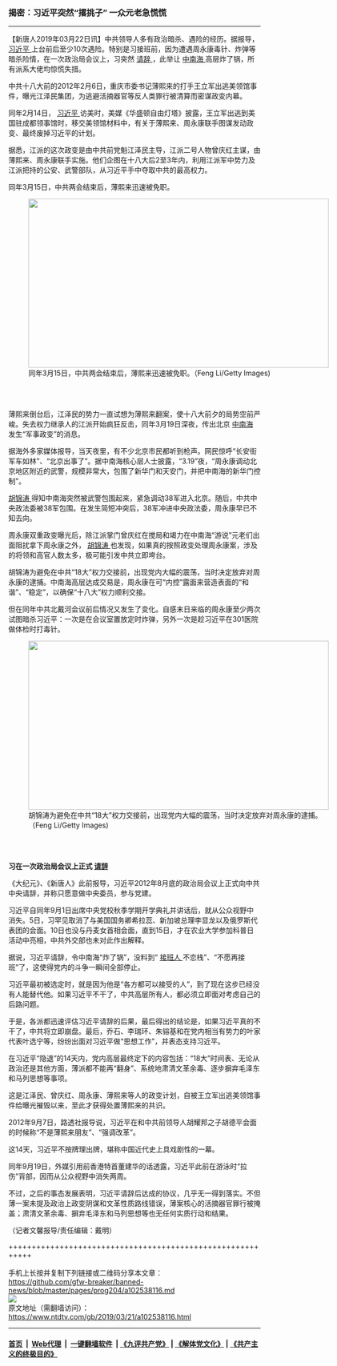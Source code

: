 ### 揭密：习近平突然“撂挑子” 一众元老急慌慌
------------------------

<div class="post_content" itemprop="articleBody">
 <p>
  【新唐人2019年03月22日讯】中共领导人多有政治暗杀、遇险的经历。据报导，
  <a href="https://www.ntdtv.com/gb/习近平.htm">
   习近平
  </a>
  上台前后至少10次遇险。特别是习接班前，因为遭遇周永康毒针、炸弹等暗杀险情，在一次政治局会议上，习突然
  <a href="https://www.ntdtv.com/gb/请辞.htm">
   请辞
  </a>
  ，此举让
  <a href="https://www.ntdtv.com/gb/中南海.htm">
   中南海
  </a>
  高层炸了锅，所有派系大佬均惊慌失措。
 </p>
 <p>
  中共十八大前的2012年2月6日，重庆市委书记薄熙来的打手王立军出逃美领馆事件，曝光江泽民集团，为逃避活摘器官等反人类罪行被清算而密谋政变内幕。
 </p>
 <p>
  同年2月14日，
  <a href="https://www.ntdtv.com/gb/习近平.htm">
   习近平
  </a>
  访美时，美媒《华盛顿自由灯塔》披露，王立军出逃到美国驻成都领事馆时，移交美领馆材料中，有关于薄熙来、周永康联手图谋发动政变、最终废掉习近平的计划。
 </p>
 <p>
  据悉，江派的这次政变是由中共前党魁江泽民主导，江派二号人物曾庆红主谋，由薄熙来、周永康联手实施。他们企图在十八大后2至3年内，利用江派军中势力及江派把持的公安、武警部队，从习近平手中夺取中共的最高权力。
 </p>
 <p>
  同年3月15日，中共两会结束后，薄熙来迅速被免职。
 </p>
 <figure class="wp-caption alignnone" id="attachment_102538667" style="width: 600px">
  <a href="https://www.ntdtv.com/assets/uploads/2019/03/GettyImages-140975975-1.jpg">
   <img alt="" class="size-medium wp-image-102538667" height="338" src="https://www.ntdtv.com/assets/uploads/2019/03/GettyImages-140975975-1-600x338.jpg" width="600"/>
  </a>
  <br/><figcaption class="wp-caption-text">
   同年3月15日，中共两会结束后，薄熙来迅速被免职。（Feng Li/Getty Images)
  </figcaption><br/>
 </figure><br/>
 <p>
  薄熙来倒台后，江泽民的势力一直试想为薄熙来翻案，使十八大前夕的局势空前严峻。失去权力继承人的江派开始疯狂反击，同年3月19日深夜，传出北京
  <a href="https://www.ntdtv.com/gb/中南海.htm">
   中南海
  </a>
  发生“军事政变”的消息。
 </p>
 <p>
  据海外多家媒体报导，当天夜里，有不少北京市民都听到枪声。网民惊呼“长安街军车如林”、“北京出事了”。据中南海核心层人士披露，“3.19”夜，“周永康调动北京地区附近的武警，规模非常大，包围了新华门和天安门，并把中南海的新华门控制”。
 </p>
 <p>
  <a href="https://www.ntdtv.com/gb/胡锦涛.htm">
   胡锦涛
  </a>
  得知中南海突然被武警包围起来，紧急调动38军进入北京。随后，中共中央政法委被38军包围。在发生简短冲突后，38军冲进中央政法委，周永康早已不知去向。
 </p>
 <p>
  周永康双重政变曝光后，除江派掌门曾庆红在搅局和竭力在中南海“游说”元老们出面阻扰拿下周永康之外，
  <a href="https://www.ntdtv.com/gb/胡锦涛.htm">
   胡锦涛
  </a>
  也发现，如果真的按照政变处理周永康案，涉及的将领和高官人数太多，极可能引发中共立即垮台。
 </p>
 <p>
  胡锦涛为避免在中共“18大”权力交接前，出现党内大幅的震荡，当时决定放弃对周永康的逮捕。中南海高层达成交易是，周永康在可“内控”露面来营造表面的“和谐”、“稳定”，以确保“十八大”权力顺利交接。
 </p>
 <p>
  但在同年中共北戴河会议前后情况又发生了变化。自感末日来临的周永康至少两次试图暗杀习近平：一次是在会议室置放定时炸弹，另外一次是趁习近平在301医院做体检时打毒针。
 </p>
 <figure class="wp-caption alignnone" id="attachment_102538669" style="width: 600px">
  <a href="https://www.ntdtv.com/assets/uploads/2019/03/dfdd76d23cd8e1ce8587a76d96b42aa5.jpg">
   <img alt="" class="size-medium wp-image-102538669" height="338" src="https://www.ntdtv.com/assets/uploads/2019/03/dfdd76d23cd8e1ce8587a76d96b42aa5-600x338.jpg" width="600"/>
  </a>
  <br/><figcaption class="wp-caption-text">
   胡锦涛为避免在中共“18大”权力交接前，出现党内大幅的震荡，当时决定放弃对周永康的逮捕。（Feng Li/Getty Images)
  </figcaption><br/>
 </figure><br/>
 <p>
  <strong>
   习在一次政治局会议上正式
   <a href="https://www.ntdtv.com/gb/请辞.htm">
    请辞
   </a>
  </strong>
 </p>
 <p>
  《大纪元》、《新唐人》此前报导，习近平2012年8月底的政治局会议上正式向中共中央请辞，并称只愿意做中央委员，参与党建。
 </p>
 <p>
  习近平自同年9月1日出席中央党校秋季学期开学典礼并讲话后，就从公众视野中消失。5日，习罕见取消了与美国国务卿希拉蕊、新加坡总理李显龙以及俄罗斯代表团的会面。10日也没与丹麦女首相会面，直到15日，才在农业大学参加科普日活动中亮相，中共外交部也未对此作出解释。
 </p>
 <p>
  据说，习近平请辞，令中南海“炸了锅”，没料到“
  <a href="https://www.ntdtv.com/gb/接班人.htm">
   接班人
  </a>
  不恋栈”、“不愿再接班”了，这使得党内的斗争一瞬间全部停止。
 </p>
 <p>
  习近平最初被选定时，就是因为他是“各方都可以接受的人”，到了现在这步已经没有人能替代他。如果习近平不干了，中共高层所有人，都必须立即面对考虑自己的后路问题。
 </p>
 <p>
  于是，各派都迅速评估习近平请辞的后果，最后得出的结论是，如果习近平真的不干了，中共将立即崩盘。最后，乔石、李瑞环、朱镕基和在党内相当有势力的叶家代表叶选宁等，纷纷出面对习近平做“思想工作”，并表态支持习近平。
 </p>
 <p>
  在习近平“隐退”的14天内，党内高层最终定下的内容包括：“18大”时间表、无论从政治还是其他方面，薄派都不能再“翻身”、系统地肃清文革余毒、逐步摒弃毛泽东和马列思想等事项。
 </p>
 <p>
  这是江泽民、曾庆红、周永康、薄熙来等人的政变计划，自被王立军出逃美领馆事件给曝光摧毁以来，至此才获得处置薄熙来的共识。
 </p>
 <p>
  2012年9月7日，路透社报导说，习近平在和中共前领导人胡耀邦之子胡德平会面的时候称“不是薄熙来朋友”、“强调改革”。
 </p>
 <p>
  这14天，习近平不按牌理出牌，堪称中国近代史上具戏剧性的一幕。
 </p>
 <p>
  同年9月19日，外媒引用前香港特首董建华的话透露，习近平此前在游泳时“拉伤”背部，因而从公众视野中消失两周。
 </p>
 <p>
  不过，之后的事态发展表明，习近平请辞后达成的协议，几乎无一得到落实。不但薄一案未提及政治上政变阴谋和文革性质路线错误，薄案核心的活摘器官罪行被掩盖；肃清文革余毒、摒弃毛泽东和马列思想等也无任何实质行动和结果。
 </p>
 <p>
  （记者文馨报导/责任编辑：戴明）
 </p>
 <div class="single_ad">
 </div>
</div>

+++++++++++++++++++++++++++++++++++++++++++++++++++++++++++<br/><br/>
手机上长按并复制下列链接或二维码分享本文章：<br/>
https://github.com/gfw-breaker/banned-news/blob/master/pages/prog204/a102538116.md <br/>
<a href='https://github.com/gfw-breaker/banned-news/blob/master/pages/prog204/a102538116.md'><img src='https://github.com/gfw-breaker/banned-news/blob/master/pages/prog204/a102538116.md.png'/></a> <br/>
原文地址（需翻墙访问）：https://www.ntdtv.com/gb/2019/03/21/a102538116.html


------------------------
#### [首页](https://github.com/gfw-breaker/banned-news/blob/master/README.md) &nbsp;|&nbsp; [Web代理](https://github.com/labour-camp/helloworld) &nbsp;|&nbsp; [一键翻墙软件](https://github.com/gfw-breaker/nogfw/blob/master/README.md) &nbsp;| [《九评共产党》](https://github.com/gfw-breaker/9ping.md/blob/master/README.md#九评之一评共产党是什么) | [《解体党文化》](https://github.com/gfw-breaker/jtdwh.md/blob/master/README.md) | [《共产主义的终极目的》](https://github.com/gfw-breaker/gczydzjmd.md/blob/master/README.md)

